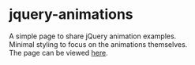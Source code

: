 # jquery-animations
A simple page to share jQuery animation examples.<br> 
Minimal styling to focus on the animations themselves.<br>
The page can be viewed <a href="https://tristanstrecker.github.io/jquery-animations/example.html">here</a>.
